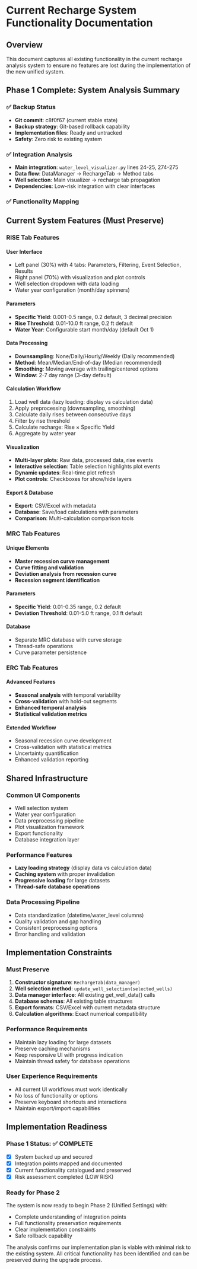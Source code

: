 # Current Recharge System Functionality Documentation

## Overview
This document captures all existing functionality in the current recharge analysis system to ensure no features are lost during the implementation of the new unified system.

## Phase 1 Complete: System Analysis Summary

### ✅ Backup Status
- **Git commit**: c8f0f67 (current stable state)
- **Backup strategy**: Git-based rollback capability
- **Implementation files**: Ready and untracked
- **Safety**: Zero risk to existing system

### ✅ Integration Analysis
- **Main integration**: `water_level_visualizer.py` lines 24-25, 274-275
- **Data flow**: DataManager → RechargeTab → Method tabs
- **Well selection**: Main visualizer → recharge tab propagation
- **Dependencies**: Low-risk integration with clear interfaces

### ✅ Functionality Mapping

## Current System Features (Must Preserve)

### RISE Tab Features
#### User Interface
- Left panel (30%) with 4 tabs: Parameters, Filtering, Event Selection, Results
- Right panel (70%) with visualization and plot controls
- Well selection dropdown with data loading
- Water year configuration (month/day spinners)

#### Parameters
- **Specific Yield**: 0.001-0.5 range, 0.2 default, 3 decimal precision
- **Rise Threshold**: 0.01-10.0 ft range, 0.2 ft default
- **Water Year**: Configurable start month/day (default Oct 1)

#### Data Processing
- **Downsampling**: None/Daily/Hourly/Weekly (Daily recommended)
- **Method**: Mean/Median/End-of-day (Median recommended)
- **Smoothing**: Moving average with trailing/centered options
- **Window**: 2-7 day range (3-day default)

#### Calculation Workflow
1. Load well data (lazy loading: display vs calculation data)
2. Apply preprocessing (downsampling, smoothing)
3. Calculate daily rises between consecutive days
4. Filter by rise threshold
5. Calculate recharge: Rise × Specific Yield
6. Aggregate by water year

#### Visualization
- **Multi-layer plots**: Raw data, processed data, rise events
- **Interactive selection**: Table selection highlights plot events
- **Dynamic updates**: Real-time plot refresh
- **Plot controls**: Checkboxes for show/hide layers

#### Export & Database
- **Export**: CSV/Excel with metadata
- **Database**: Save/load calculations with parameters
- **Comparison**: Multi-calculation comparison tools

### MRC Tab Features
#### Unique Elements
- **Master recession curve management**
- **Curve fitting and validation**
- **Deviation analysis from recession curve**
- **Recession segment identification**

#### Parameters
- **Specific Yield**: 0.01-0.35 range, 0.2 default
- **Deviation Threshold**: 0.01-5.0 ft range, 0.1 ft default

#### Database
- Separate MRC database with curve storage
- Thread-safe operations
- Curve parameter persistence

### ERC Tab Features
#### Advanced Features
- **Seasonal analysis** with temporal variability
- **Cross-validation** with hold-out segments
- **Enhanced temporal analysis**
- **Statistical validation metrics**

#### Extended Workflow
- Seasonal recession curve development
- Cross-validation with statistical metrics
- Uncertainty quantification
- Enhanced validation reporting

## Shared Infrastructure

### Common UI Components
- Well selection system
- Water year configuration
- Data preprocessing pipeline
- Plot visualization framework
- Export functionality
- Database integration layer

### Performance Features
- **Lazy loading strategy** (display data vs calculation data)
- **Caching system** with proper invalidation
- **Progressive loading** for large datasets
- **Thread-safe database operations**

### Data Processing Pipeline
- Data standardization (datetime/water_level columns)
- Quality validation and gap handling
- Consistent preprocessing options
- Error handling and validation

## Implementation Constraints

### Must Preserve
1. **Constructor signature**: `RechargeTab(data_manager)`
2. **Well selection method**: `update_well_selection(selected_wells)`
3. **Data manager interface**: All existing get_well_data() calls
4. **Database schemas**: All existing table structures
5. **Export formats**: CSV/Excel with current metadata structure
6. **Calculation algorithms**: Exact numerical compatibility

### Performance Requirements
- Maintain lazy loading for large datasets
- Preserve caching mechanisms
- Keep responsive UI with progress indication
- Maintain thread safety for database operations

### User Experience Requirements
- All current UI workflows must work identically
- No loss of functionality or options
- Preserve keyboard shortcuts and interactions
- Maintain export/import capabilities

## Implementation Readiness

### Phase 1 Status: ✅ COMPLETE
- [x] System backed up and secured
- [x] Integration points mapped and documented
- [x] Current functionality catalogued and preserved
- [x] Risk assessment completed (LOW RISK)

### Ready for Phase 2
The system is now ready to begin Phase 2 (Unified Settings) with:
- Complete understanding of integration points
- Full functionality preservation requirements
- Clear implementation constraints
- Safe rollback capability

The analysis confirms our implementation plan is viable with minimal risk to the existing system. All critical functionality has been identified and can be preserved during the upgrade process.